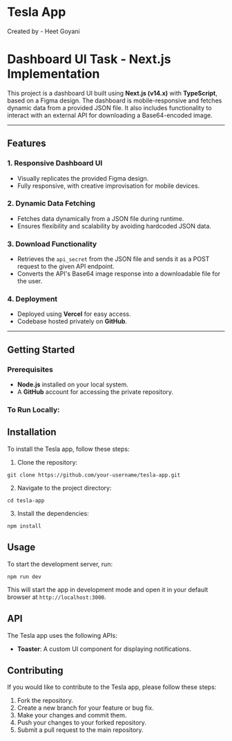 # Tesla App
 Created by - Heet Goyani
# Dashboard UI Task - Next.js Implementation

This project is a dashboard UI built using **Next.js (v14.x)** with **TypeScript**, based on a Figma design. The dashboard is mobile-responsive and fetches dynamic data from a provided JSON file. It also includes functionality to interact with an external API for downloading a Base64-encoded image.

---

## Features

### 1. Responsive Dashboard UI
- Visually replicates the provided Figma design.
- Fully responsive, with creative improvisation for mobile devices.

### 2. Dynamic Data Fetching
- Fetches data dynamically from a JSON file during runtime.
- Ensures flexibility and scalability by avoiding hardcoded JSON data.

### 3. Download Functionality
- Retrieves the `api_secret` from the JSON file and sends it as a POST request to the given API endpoint.
- Converts the API's Base64 image response into a downloadable file for the user.

### 4. Deployment
- Deployed using **Vercel** for easy access.
- Codebase hosted privately on **GitHub**.

---

## Getting Started

### Prerequisites
- **Node.js** installed on your local system.
- A **GitHub** account for accessing the private repository.

### To Run Locally:
## Installation

To install the Tesla app, follow these steps:

1. Clone the repository:
```
git clone https://github.com/your-username/tesla-app.git
```
2. Navigate to the project directory:
```
cd tesla-app
```
3. Install the dependencies:
```
npm install
```

## Usage

To start the development server, run:
```
npm run dev
```
This will start the app in development mode and open it in your default browser at `http://localhost:3000`.

## API

The Tesla app uses the following APIs:

- **Toaster**: A custom UI component for displaying notifications.

## Contributing

If you would like to contribute to the Tesla app, please follow these steps:

1. Fork the repository.
2. Create a new branch for your feature or bug fix.
3. Make your changes and commit them.
4. Push your changes to your forked repository.
5. Submit a pull request to the main repository.
 
 
